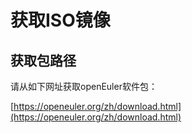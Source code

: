# 获取ISO镜像<a name="ZH-CN_TOPIC_0229622724"></a>

## 获取包路径<a name="zh-cn_topic_0151921018_s1ecd5ac8c0054659b2ddb45390b80aa9"></a>

请从如下网址获取openEuler软件包：

[https://openeuler.org/zh/download.html](https://openeuler.org/zh/download.html)

